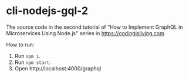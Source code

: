 # cli-nodejs-gql-2
The source code in the second tutorial of "How to Implement GraphQL in Microservices Using Node.js" series in https://codingisliving.com

How to run:
1. Run `npm i`.
2. Run `npm start`.
3. Open http://localhost:4000/graphql
